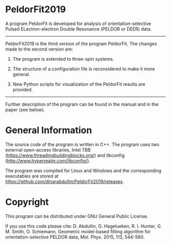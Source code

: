 PeldorFit2019
=========
A program PeldorFit is developed for analysis of orientation-selective Pulsed ELectron-electron Double Resonance (PELDOR or DEER) data.


***

PeldorFit2019 is the third version of the program PeldorFit. The changes made to the second version are:

1) The program is extended to three-spin systems.

2) The structure of a configuration file is reconsidered to make it more general.

3) New Python scripts for visualization of the PeldorFit results are provided.

***

Further description of the program can be found in the manual and in the paper (see below).

General Information
=========
The source code of the program is written in C++. The program uses two external open-access libraries, Intel TBB (https://www.threadingbuildingblocks.org/) and libconfig (http://www.hyperrealm.com/libconfig/). 

The program was compiled for Linux and Windows and the corresponding executables are stored at https://github.com/dinarabdullin/PeldorFit2019/releases.

Copyright
=========
This program can be distributed under GNU General Public License.

If you use this code please cite:
D. Abdullin, G. Hagelueken, R. I. Hunter, G. M. Smith, O. Schiemann, Geometric model-based fitting algorithm for orientation-selective PELDOR data, Mol. Phys. 2015, 113, 544-560.

